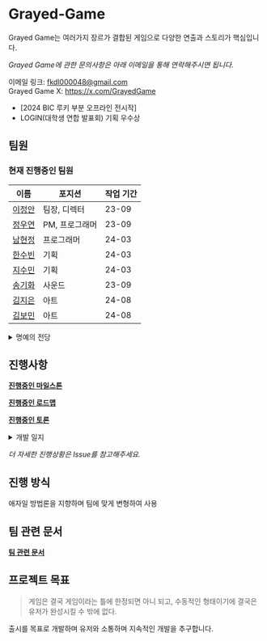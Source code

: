 # Grayed-Game

Grayed Game는 여러가지 장르가 결합된 게임으로 다양한 연출과 스토리가 핵심입니다.

*Grayed Game에 관한 문의사항은 아래 이메일을 통해 연락해주시면 됩니다.*

이메일 링크: <fkdl000048@gmail.com>  
Grayed Game X: https://x.com/GrayedGame

- [2024 BIC 루키 부분 오프라인 전시작]  
- LOGIN(대학생 연합 발표회) 기획 우수상  

## 팀원

### 현재 진행중인 팀원

| 이름 | 포지션 | 작업 기간 |
|--------|--------|--------|
| [이정안](https://github.com/fkdl0048) | 팀장, 디렉터 | 23-09 |
| [정우연](https://github.com/wooyn730) | PM, 프로그래머 | 23-09 |
| [남현정](https://github.com/jeongopo) | 프로그래머 | 24-03 |
| [한수빈](https://github.com/roweclaw) | 기획 | 24-03 |
| [지수민](https://github.com/Sumindd) | 기획 | 24-03 |
| [송기화](https://github.com/Songkihwa) | 사운드 | 23-09 |
| [김지은](https://github.com/JIJI037) | 아트 | 24-08 |
| [김보민](https://github.com/vprwolf) | 아트 | 24-08 |

<details><summary>명예의 전당</summary>
<p>

| 이름 | 포지션 | 작업 기간 |
|--------|--------|--------|  
| [이동호](https://github.com/CreatorLDH) | 기획 | 23-09 ~ 24-02 |
| [송세화](https://github.com/yanggang3) | 아트 | 23-09 ~ 24-03 |
| [서민지](https://github.com/royalbluesm) | 아트 | 23-09 ~ 24-08 |
| [유이우](https://github.com/gomgom172) | 아트 | 24-03 ~ 24-08 |

</p>
</details> 

## 진행사항

[**진행중인 마일스톤**](https://github.com/GG-Studio-990001/GameOver/milestones)

[**진행중인 로드맵**](https://github.com/orgs/GG-Studio-990001/projects/1)

[**진행중인 토론**](https://github.com/GG-Studio-990001/GameOver/discussions)

<details><summary>개발 일지</summary>
<p>

[개발 일지 [0]](https://fkdl0048.github.io/game/game_10/)  
[개발 일지 [1]](https://fkdl0048.github.io/game/game_12/)  
[개발 일지 [2]](https://fkdl0048.github.io/game/game_13/)  
[개발 일지 [3]](https://fkdl0048.github.io/game/game_14/)  
[개발 일지 [4]](https://fkdl0048.github.io/game/game_15/)  
[개발 일지 [5]](https://fkdl0048.github.io/game/game_16/)  

</p>
</details> 

*더 자세한 진행상황은 Issue를 참고해주세요.*

## 진행 방식

애자일 방법론을 지향하며 팀에 맞게 변형하여 사용

## 팀 관련 문서

[**팀 관련 문서**](./Document/README.md)

## 프로젝트 목표

> 게임은 결국 게임이라는 틀에 한정되면 아니 되고, 수동적인 형태이기에 결국은 유저가 완성시킬 수 밖에 없다.

출시를 목표로 개발하며 유저와 소통하며 지속적인 개발을 추구합니다.
